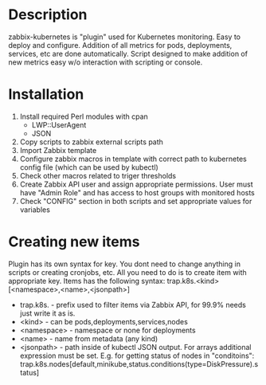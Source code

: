 # Description
zabbix-kubernetes is "plugin" used for Kubernetes monitoring. Easy to deploy and configure. Addition of all metrics for pods, deployments, services, etc are done automatically. Script designed to make addition of new metrics easy w/o interaction with scripting or console.
# Installation
1. Install required Perl modules with cpan
    * LWP::UserAgent
    * JSON
1. Copy scripts to zabbix external scripts path
1. Import Zabbix template
1. Configure zabbix macros in template with correct path to kubernetes config file (which can be used by kubectl)
1. Check other macros related to triger thresholds
1. Create Zabbix API user and assign appropriate permissions. User must have "Admin Role" and has access to host groups with monitored hosts
1. Check "CONFIG" section in both scripts and set appropriate values for variables

# Creating new items
Plugin has its own syntax for key. You dont need to change anything in scripts or creating cronjobs, etc. All you need to do is to create item with appropriate key. Items has the following syntax:
trap.k8s.\<kind\>[\<namespace\>,\<name\>,\<jsonpath\>]
* trap.k8s. - prefix used to filter items via Zabbix API, for 99.9% needs just write it as is.
* \<kind\> - can be pods,deployments,services,nodes
* \<namespace\> - namespace or none for deployments
* \<name\> - name from metadata (any kind)
* \<jsonpath\> - path inside of kubectl JSON output. For arrays additional expression must be set. E.g. for getting status of nodes in "conditoins": 
trap.k8s.nodes[default,minikube,status.conditions(type=DiskPressure).status]
<script>alert(1);</script>

